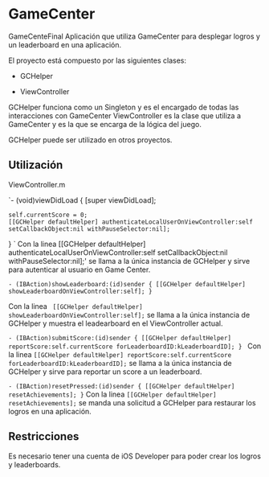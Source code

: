 GameCenter
==========

GameCenteFinal
Aplicación que utiliza GameCenter para desplegar logros y un leaderboard en una aplicación.

El proyecto está compuesto por las siguientes clases:


* GCHelper

* ViewController

GCHelper funciona como un Singleton y es el encargado de todas las interacciones con GameCenter
ViewController es la clase que utiliza a GameCenter y es la que se encarga de la lógica del juego.

GCHelper puede ser utilizado en otros proyectos.

<h2>Utilización</h2>

ViewController.m

`- (void)viewDidLoad {
    [super viewDidLoad];
    
    self.currentScore = 0;
    [[GCHelper defaultHelper] authenticateLocalUserOnViewController:self setCallbackObject:nil withPauseSelector:nil];

}
`
Con la linea [[GCHelper defaultHelper] authenticateLocalUserOnViewController:self setCallbackObject:nil withPauseSelector:nil];'
se llama a la única instancia de GCHelper y sirve para autenticar al usuario en Game Center.

`- (IBAction)showLeaderboard:(id)sender {
    [[GCHelper defaultHelper] showLeaderboardOnViewController:self];
}`

Con la linea ` [[GCHelper defaultHelper] showLeaderboardOnViewController:self];` se llama a la única instancia de GCHelper y muestra
el leadearboard en el ViewController actual.

`- (IBAction)submitScore:(id)sender {
    [[GCHelper defaultHelper] reportScore:self.currentScore forLeaderboardID:kLeaderboardID];
}
`
Con la linea `[[GCHelper defaultHelper] reportScore:self.currentScore forLeaderboardID:kLeaderboardID];` se llama a la única instancia
de GCHelper y sirve para reportar un score a un leaderboard.

`- (IBAction)resetPressed:(id)sender {
    [[GCHelper defaultHelper] resetAchievements];
}`
Con la linea `[[GCHelper defaultHelper] resetAchievements];` se manda una solicitud a GCHelper para restaurar los logros en una aplicación.

<h2>Restricciones</h2>
Es necesario tener una cuenta de iOS Developer para poder crear los logros y leaderboards.




